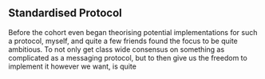 ## Standardised Protocol

Before the cohort even began theorising potential implementations for such a protocol, myself, and quite a few friends found the focus to be quite ambitious. To not only get class wide consensus on something as complicated as a messaging protocol, but to then give us the freedom to implement it however we want, is quite 